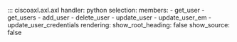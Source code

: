 ::: ciscoaxl.axl.axl
    handler: python
    selection:
      members:
        - get_user
        - get_users
        - add_user
        - delete_user
        - update_user
        - update_user_em
        - update_user_credentials
    rendering:
      show_root_heading: false
      show_source: false